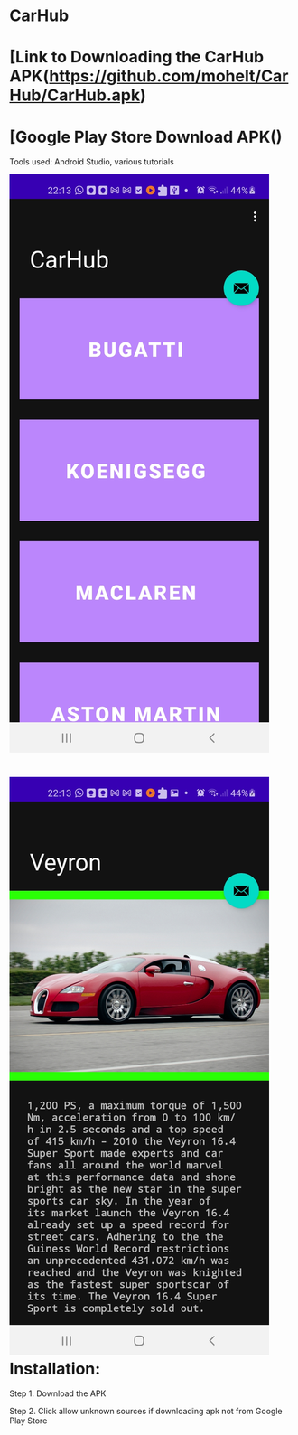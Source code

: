 CarHub
======
[Link to Downloading the CarHub APK(https://github.com/mohelt/CarHub/CarHub.apk)
======
[Google Play Store Download APK()
======

Tools used: Android Studio, various tutorials

![Images](https://github.com/mohelt/CarHub/blob/main/Homescreen.jpg?raw=true)

![Images](https://github.com/mohelt/CarHub/blob/main/CarInfoScreen.jpg?raw=true)
Installation:
======

Step 1. Download the APK


Step 2. Click allow unknown sources if downloading apk not from Google Play Store